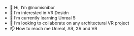 - 👋 Hi, I’m @nomisnibor
- 👀 I’m interested in VR Desidn
- 🌱 I’m currently learning Unreal 5
- 💞️ I’m looking to collaborate on any architectural VR project
- 📫 How to reach me Unreal,  AR, XR and VR

<!---
nomisnibor/nomisnibor is a ✨ special ✨ repository because its `README.md` (this file) appears on your GitHub profile.
You can click the Preview link to take a look at your changes.
--->
